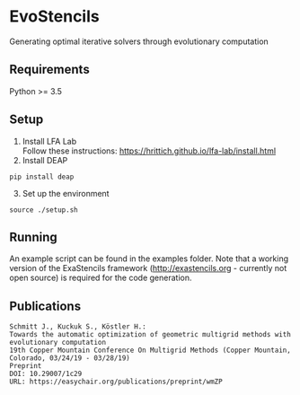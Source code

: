 # EvoStencils
Generating optimal iterative solvers through evolutionary computation
## Requirements
Python >= 3.5
## Setup
1. Install LFA Lab  
  Follow these instructions: https://hrittich.github.io/lfa-lab/install.html  
2. Install DEAP  
```
pip install deap
```
3. Set up the environment  
```
source ./setup.sh
```
## Running
An example script can be found in the examples folder. Note that a working version of the ExaStencils framework (http://exastencils.org - currently not open source) is required for the code generation.

## Publications

    Schmitt J., Kuckuk S., Köstler H.:
    Towards the automatic optimization of geometric multigrid methods with evolutionary computation
    19th Copper Mountain Conference On Multigrid Methods (Copper Mountain, Colorado, 03/24/19 - 03/28/19)
    Preprint
    DOI: 10.29007/1c29
    URL: https://easychair.org/publications/preprint/wmZP
